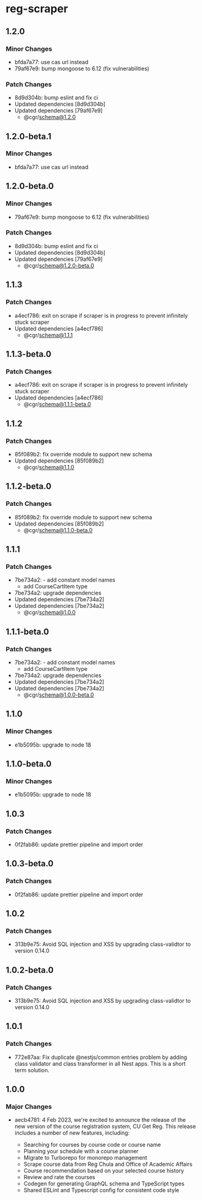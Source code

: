 # reg-scraper

## 1.2.0

### Minor Changes

- bfda7a77: use cas url instead
- 79af67e9: bump mongoose to 6.12 (fix vulnerabilities)

### Patch Changes

- 8d9d304b: bump eslint and fix ci
- Updated dependencies [8d9d304b]
- Updated dependencies [79af67e9]
  - @cgr/schema@1.2.0

## 1.2.0-beta.1

### Minor Changes

- bfda7a77: use cas url instead

## 1.2.0-beta.0

### Minor Changes

- 79af67e9: bump mongoose to 6.12 (fix vulnerabilities)

### Patch Changes

- 8d9d304b: bump eslint and fix ci
- Updated dependencies [8d9d304b]
- Updated dependencies [79af67e9]
  - @cgr/schema@1.2.0-beta.0

## 1.1.3

### Patch Changes

- a4ecf786: exit on scrape if scraper is in progress to prevent infinitely stuck scraper
- Updated dependencies [a4ecf786]
  - @cgr/schema@1.1.1

## 1.1.3-beta.0

### Patch Changes

- a4ecf786: exit on scrape if scraper is in progress to prevent infinitely stuck scraper
- Updated dependencies [a4ecf786]
  - @cgr/schema@1.1.1-beta.0

## 1.1.2

### Patch Changes

- 85f089b2: fix override module to support new schema
- Updated dependencies [85f089b2]
  - @cgr/schema@1.1.0

## 1.1.2-beta.0

### Patch Changes

- 85f089b2: fix override module to support new schema
- Updated dependencies [85f089b2]
  - @cgr/schema@1.1.0-beta.0

## 1.1.1

### Patch Changes

- 7be734a2: - add constant model names
  - add CourseCartItem type
- 7be734a2: upgrade dependencies
- Updated dependencies [7be734a2]
- Updated dependencies [7be734a2]
  - @cgr/schema@1.0.0

## 1.1.1-beta.0

### Patch Changes

- 7be734a2: - add constant model names
  - add CourseCartItem type
- 7be734a2: upgrade dependencies
- Updated dependencies [7be734a2]
- Updated dependencies [7be734a2]
  - @cgr/schema@1.0.0-beta.0

## 1.1.0

### Minor Changes

- e1b5095b: upgrade to node 18

## 1.1.0-beta.0

### Minor Changes

- e1b5095b: upgrade to node 18

## 1.0.3

### Patch Changes

- 0f2fab86: update prettier pipeline and import order

## 1.0.3-beta.0

### Patch Changes

- 0f2fab86: update prettier pipeline and import order

## 1.0.2

### Patch Changes

- 313b9e75: Avoid SQL injection and XSS by upgrading class-validtor to version 0.14.0

## 1.0.2-beta.0

### Patch Changes

- 313b9e75: Avoid SQL injection and XSS by upgrading class-validtor to version 0.14.0

## 1.0.1

### Patch Changes

- 772e87aa: Fix duplicate @nestjs/common entries problem by adding class validator and class transformer in all Nest apps. This is a short term solution.

## 1.0.0

### Major Changes

- aecb4781: 4 Feb 2023, we're excited to announce the release of the new version of the course registration system, CU Get Reg. This release includes a number of new features, including:

  - Searching for courses by course code or course name
  - Planning your schedule with a course planner
  - Migrate to Turborepo for monorepo management
  - Scrape course data from Reg Chula and Office of Academic Affairs
  - Course recommendation based on your selected course history
  - Review and rate the courses
  - Codegen for generating GraphQL schema and TypeScript types
  - Shared ESLint and Typescript config for consistent code style
